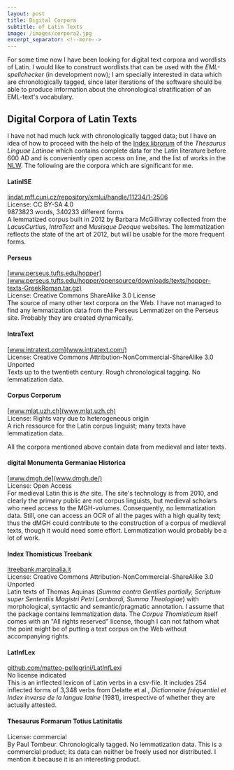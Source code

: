```yaml
---
layout: post
title: Digital Corpora
subtitle: of Latin Texts
image: /images/corpora2.jpg
excerpt_separator: <!--more-->
---
```

For some time now I have been looking for digital text corpora and wordlists of Latin. I would like to construct wordlists that can be used with the *EML-spellchecker* (in development now); I am specially interested in data which are chronologically tagged, since later iterations of the software should be able to produce information about the chronological stratification of an EML-text's vocabulary. 
<!--more-->

## Digital Corpora of Latin Texts

I have not had much luck with chronologically tagged data; but I have an idea of how to proceed with the help of the [Index librorum](www.thesaurus.badw.de/hilfsmittel-fuer-benutzer/index.html) of the *Thesaurus Linguae Latinae* which contains complete data for the Latin literature before 600 AD and is conveniently open access on line, and the list of works in the [NLW](www.neulatein.de). The following are the corpora which are significant for me.

#### LatinISE
[lindat.mff.cuni.cz/repository/xmlui/handle/11234/1-2506](lindat.mff.cuni.cz/repository/xmlui/handle/11234/1-2506)<br />
License: CC BY-SA 4.0 <br />
9873823 words, 340233 different forms<br />
A lemmatized corpus built in 2012 by Barbara McGillivray collected from the *LacusCurtius*, *IntraText* and *Musisque Deoque* websites. The lemmatization reflects the state of the art of 2012, but will be usable for the more frequent forms.

#### Perseus
[www.perseus.tufts.edu/hopper](www.perseus.tufts.edu/hopper/opensource/downloads/texts/hopper-texts-GreekRoman.tar.gz)<br />
License: Creative Commons ShareAlike 3.0 License<br />
The source of many other text corpora on the Web. I have not managed to find any lemmatization data from the Perseus Lemmatizer on the Perseus site. Probably they are created dynamically.

#### IntraText
[www.intratext.com](www.intratext.com/)<br />
License: Creative Commons Attribution-NonCommercial-ShareAlike 3.0 Unported<br />
Texts up to the twentieth century. Rough chronological tagging. No lemmatization data.

#### Corpus Corporum
[www.mlat.uzh.ch](www.mlat.uzh.ch)<br />
License: Rights vary due to heterogeneous origin<br />
A rich ressource for the Latin corpus linguist; many texts have lemmatization data.

All the corpora mentioned above contain data from medieval and later texts.

#### digital Monumenta Germaniae Historica
[www.dmgh.de](www.dmgh.de/)<br />
License: Open Access<br />
For medieval Latin this is *the* site. The site's technology is from 2010, and clearly the primary public are not corpus linguists, but medieval scholars who need access to the MGH-volumes. Consequently, no lemmatization data. Still, one can access an OCR of all the pages with a high quality text; thus the dMGH could contribute to the construction of a corpus of medieval texts, though it would need some effort. Lemmatization would probably be a lot of work.

#### Index Thomisticus Treebank
[itreebank.marginalia.it](itreebank.marginalia.it/view/projet.php)<br />
License: Creative Commons Attribution-NonCommercial-ShareAlike 3.0 Unported<br />
Latin texts of Thomas Aquinas (*Summa contra Gentiles partially, Scriptum super Sententiis Magistri Petri Lombardi, Summa Theologiae*) with morphological, syntactic and semantic/pragmatic annotation. I assume that the package contains lemmatization data. 
The *Corpus Thomisticum* itself comes with an "All rights reserved" license, though I can not fathom what the point might be of putting a text corpus on the Web without accompanying rights.

#### LatInfLex
[github.com/matteo-pellegrini/LatInfLexi](github.com/matteo-pellegrini/LatInfLexi)<br />
No license indicated<br />
This is an inflected lexicon of Latin verbs in a csv-file. It includes 254 inflected forms of 3,348 verbs from Delatte et al., *Dictionnaire fréquentiel et Index inverse de la langue latine* (1981), irrespective of whether they are actually attested. 

#### Thesaurus Formarum Totius Latinitatis
License: commercial<br />
By Paul Tombeur. Chronologically tagged. No lemmatization data. This is a commercial product; its data can neither be freely used nor distributed. I mention it because it is an interesting product.

